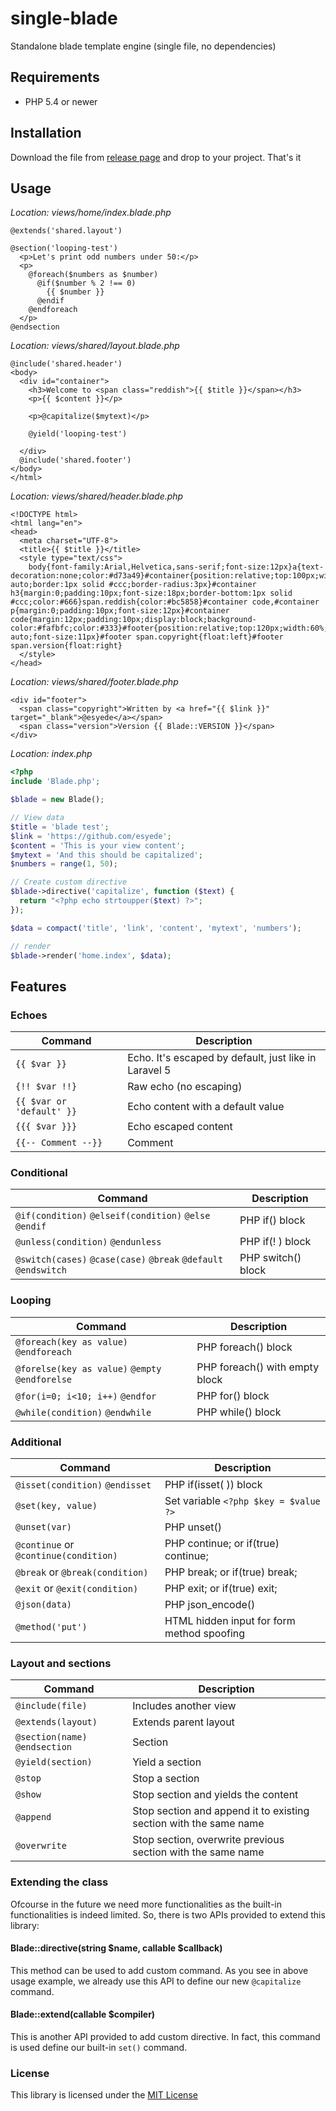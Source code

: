 # single-blade
Standalone blade template engine (single file, no dependencies)


## Requirements
*  PHP 5.4 or newer

## Installation
Download the file from 
[release page](https://github.com/esyede/single-blade/releases) 
and drop to your project. That's it


## Usage

_Location: views/home/index.blade.php_
```blade
@extends('shared.layout')

@section('looping-test')
  <p>Let's print odd numbers under 50:</p>
  <p>
    @foreach($numbers as $number)
      @if($number % 2 !== 0)
        {{ $number }} 
      @endif
    @endforeach
  </p>
@endsection
```

_Location: views/shared/layout.blade.php_
```blade
@include('shared.header')
<body>
  <div id="container">
    <h3>Welcome to <span class="reddish">{{ $title }}</span></h3>
    <p>{{ $content }}</p>
    
    <p>@capitalize($mytext)</p>
    
    @yield('looping-test')

  </div>
  @include('shared.footer')
</body>
</html>
```

_Location: views/shared/header.blade.php_
```blade
<!DOCTYPE html>
<html lang="en">
<head>
  <meta charset="UTF-8">
  <title>{{ $title }}</title>
  <style type="text/css">
    body{font-family:Arial,Helvetica,sans-serif;font-size:12px}a{text-decoration:none;color:#d73a49}#container{position:relative;top:100px;width:60%;margin:0 auto;border:1px solid #ccc;border-radius:3px}#container h3{margin:0;padding:10px;font-size:18px;border-bottom:1px solid #ccc;color:#666}span.reddish{color:#bc5858}#container code,#container p{margin:0;padding:10px;font-size:12px}#container code{margin:12px;padding:10px;display:block;background-color:#fafbfc;color:#333}#footer{position:relative;top:120px;width:60%;margin:0 auto;font-size:11px}#footer span.copyright{float:left}#footer span.version{float:right}
  </style>
</head>
```

_Location: views/shared/footer.blade.php_
```blade
<div id="footer">
  <span class="copyright">Written by <a href="{{ $link }}" target="_blank">@esyede</a></span>
  <span class="version">Version {{ Blade::VERSION }}</span>
</div>
```

_Location: index.php_
```php
<?php
include 'Blade.php';

$blade = new Blade();

// View data
$title = 'blade test';
$link = 'https://github.com/esyede';
$content = 'This is your view content';
$mytext = 'And this should be capitalized';
$numbers = range(1, 50);

// Create custom directive
$blade->directive('capitalize', function ($text) {
  return "<?php echo strtoupper($text) ?>";
});

$data = compact('title', 'link', 'content', 'mytext', 'numbers');

// render
$blade->render('home.index', $data);
```


## Features

### Echoes
| Command                    | Description                                        |
| -------------------------- | ------------------------------------------------------ |
| `{{ $var }}`               | Echo. It's escaped by default, just like in Laravel 5  |
| `{!! $var !!}`             | Raw echo (no escaping)                                 |
| `{{ $var or 'default' }}`  |  Echo content with a default value                     |
| `{{{ $var }}}`             |  Echo escaped content                                  |
| `{{-- Comment --}}`        |  Comment                                               |


### Conditional
| Command                                                         | Description         |
| --------------------------------------------------------------- | ------------------- |
| `@if(condition)` `@elseif(condition)` `@else` `@endif`          | PHP if() block      |
| `@unless(condition)` `@endunless`                               | PHP if(! ) block    |
| `@switch(cases)` `@case(case)` `@break` `@default` `@endswitch` | PHP switch() block  |


### Looping
| Command                                         | Description                     |
| ----------------------------------------------- | ------------------------------- |
| `@foreach(key as value)` `@endforeach`          | PHP foreach() block             |
| `@forelse(key as value)` `@empty` `@endforelse` | PHP foreach() with empty block  |
| `@for(i=0; i<10; i++)` `@endfor`                | PHP for() block                 |
| `@while(condition)` `@endwhile`                 | PHP while() block               |


### Additional
| Command                                         | Description                      |
| ------------------------------------- | ------------------------------------------ |
| `@isset(condition)` `@endisset`       | PHP if(isset( )) block                     |
| `@set(key, value)`                    | Set variable `<?php $key = $value ?>`      |
| `@unset(var)`                         | PHP unset()                                |
| `@continue` or `@continue(condition)` | PHP continue; or if(true) continue;        |
| `@break` or `@break(condition)`       | PHP break; or if(true) break;              |
| `@exit` or `@exit(condition)`         | PHP exit; or if(true) exit;                |
| `@json(data)`                         | PHP json_encode()                          |
| `@method('put')`                      | HTML hidden input for form method spoofing |


### Layout and sections
| Command                         | Description                                                        |
| ------------------------------- | ------------------------------------------------------------------ |
| `@include(file)`                | Includes another view                                              |
| `@extends(layout)`              | Extends parent layout                                              |
| `@section(name)` `@endsection`  | Section                                                            |
| `@yield(section)`               | Yield a section                                                    |
| `@stop`                         | Stop a section                                                     |
| `@show`                         | Stop section and yields the content                                |
| `@append`                       | Stop section and append it to existing section with the same name  |
| `@overwrite`                    | Stop section, overwrite previous section with the same name        |


### Extending the class
Ofcourse in the future we need more functionalities as the built-in functionalities is indeed limited. 
So, there is two APIs provided to extend this library:


#### Blade::directive(string $name, callable $callback)

This method can be used to add custom command. As you see in above usage example, 
we already use this API to define our new `@capitalize` command.


#### Blade::extend(callable $compiler)

This is another API provided to add custom directive. In fact, this command is used define our 
built-in `set()` command.


### License
This library is licensed under the [MIT License](http://opensource.org/licenses/MIT)
